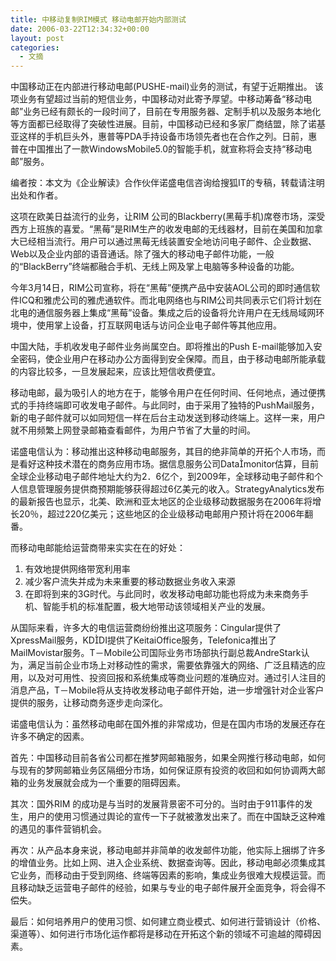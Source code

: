 ```yaml
---
title: 中移动复制RIM模式 移动电邮开始内部测试
date: 2006-03-22T12:34:32+00:00
layout: post
categories:
  - 文摘
---
```


中国移动正在内部进行移动电邮(PUSHE-mail)业务的测试，有望于近期推出。 该项业务有望超过当前的短信业务，中国移动对此寄予厚望。中移动筹备“移动电邮”业务已经有颇长的一段时间了，目前在专用服务器、定制手机以及服务本地化等方面都已经取得了突破性进展。目前，中国移动已经和多家厂商结盟，除了诺基亚这样的手机巨头外，惠普等PDA手持设备市场领先者也在合作之列。日前，惠普在中国推出了一款WindowsMobile5.0的智能手机，就宣称将会支持“移动电邮”服务。

编者按：本文为《企业解读》合作伙伴诺盛电信咨询给搜狐IT的专稿，转载请注明出处和作者。

这项在欧美日益流行的业务，让RIM 公司的Blackberry(黑莓手机)席卷市场，深受西方上班族的喜爱。“黑莓”是RIM生产的收发电邮的无线器材，目前在美国和加拿大已经相当流行。用户可以通过黑莓无线装置安全地访问电子邮件、企业数据、Web以及企业内部的语音通话。除了强大的移动电子邮件功能，一般的“BlackBerry”终端都融合手机、无线上网及掌上电脑等多种设备的功能。

今年3月14日，RIM公司宣称，将在“黑莓”便携产品中安装AOL公司的即时通信软件ICQ和雅虎公司的雅虎通软件。而北电网络也与RIM公司共同表示它们将计划在北电的通信服务器上集成“黑莓”设备。集成之后的设备将允许用户在无线局域网环境中，使用掌上设备，打互联网电话与访问企业电子邮件等其他应用。

中国大陆，手机收发电子邮件业务尚属空白。即将推出的Push E-mail能够加入安全密码，使企业用户在移动办公方面得到安全保障。而且，由于移动电邮所能承载的内容比较多，一旦发展起来，应该比短信收费便宜。

移动电邮，最为吸引人的地方在于，能够令用户在任何时间、任何地点，通过便携式的手持终端即可收发电子邮件。与此同时，由于采用了独特的PushMail服务，新的电子邮件就可以如同短信一样在后台主动发送到移动终端上。这样一来，用户就不用频繁上网登录邮箱查看邮件，为用户节省了大量的时间。

诺盛电信认为：移动推出这种移动电邮服务，其目的绝非简单的开拓个人市场，而是看好这种技术潜在的商务应用市场。据信息服务公司Datamonitor估算，目前全球企业移动电子邮件地址大约为2．6亿个，到2009年，全球移动电子邮件和个人信息管理服务提供商预期能够获得超过6亿美元的收入。StrategyAnalytics发布的最新报告也显示，北美、欧洲和亚太地区的企业级移动数据服务在2006年将增长20％，超过220亿美元；这些地区的企业级移动电邮用户预计将在2006年翻番。

而移动电邮能给运营商带来实实在在的好处：

1. 有效地提供网络带宽利用率
2. 减少客户流失并成为未来重要的移动数据业务收入来源
3. 在即将到来的3G时代。与此同时，收发移动电邮功能也将成为未来商务手机、智能手机的标准配置，极大地带动该领域相关产业的发展。

从国际来看，许多大的电信运营商纷纷推出这项服务：Cingular提供了XpressMail服务，KDDI提供了KeitaiOffice服务，Telefonica推出了MailMovistar服务。T－Mobile公司国际业务市场部执行副总裁AndreStark认为，满足当前企业市场上对移动性的需求，需要依靠强大的网络、广泛且精选的应用，以及对可用性、投资回报和系统集成等商业问题的准确应对。通过引人注目的消息产品，T－Mobile将从支持收发移动电子邮件开始，进一步增强针对企业客户提供的服务，让移动商务逐步走向深化。

诺盛电信认为：虽然移动电邮在国外推的非常成功，但是在国内市场的发展还存在许多不确定的因素。

首先：中国移动目前各省公司都在推梦网邮箱服务，如果全网推行移动电邮，如何与现有的梦网邮箱业务区隔细分市场，如何保证原有投资的收回和如何协调两大邮箱的业务发展就会成为一个重要的阻碍因素。

其次：国外RIM 的成功是与当时的发展背景密不可分的。当时由于911事件的发生，用户的使用习惯通过舆论的宣传一下子就被激发出来了。而在中国缺乏这种难的遇见的事件营销机会。

再次：从产品本身来说，移动电邮并非简单的收发邮件功能，他实际上捆绑了许多的增值业务。比如上网、进入企业系统、数据查询等。因此，移动电邮必须集成其它业务，而移动由于受到网络、终端等因素的影响，集成业务很难大规模运营。而且移动缺乏运营电子邮件的经验，如果与专业的电子邮件展开全面竞争，将会得不偿失。

最后：如何培养用户的使用习惯、如何建立商业模式、如何进行营销设计（价格、渠道等）、如何进行市场化运作都将是移动在开拓这个新的领域不可逾越的障碍因素。